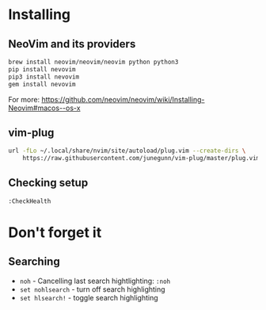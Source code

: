 # Installing

## NeoVim and its providers

```sh
brew install neovim/neovim/neovim python python3
pip install nevovim
pip3 install nevovim
gem install nevovim
```

For more: https://github.com/neovim/neovim/wiki/Installing-Neovim#macos--os-x

## vim-plug

```sh
url -fLo ~/.local/share/nvim/site/autoload/plug.vim --create-dirs \
    https://raw.githubusercontent.com/junegunn/vim-plug/master/plug.vim
```

## Checking setup

`:CheckHealth`

# Don't forget it

## Searching

* `noh` - Cancelling last search hightlighting: `:noh`
* `set nohlsearch` - turn off search highlighting
* `set hlsearch!` - toggle search highlighting
